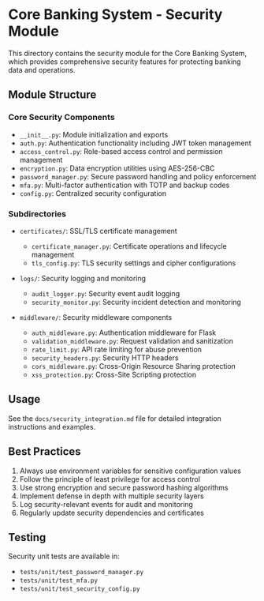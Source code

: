 # Core Banking System - Security Module

This directory contains the security module for the Core Banking System, which provides comprehensive security features for protecting banking data and operations.

## Module Structure

### Core Security Components

- `__init__.py`: Module initialization and exports
- `auth.py`: Authentication functionality including JWT token management
- `access_control.py`: Role-based access control and permission management
- `encryption.py`: Data encryption utilities using AES-256-CBC
- `password_manager.py`: Secure password handling and policy enforcement
- `mfa.py`: Multi-factor authentication with TOTP and backup codes
- `config.py`: Centralized security configuration

### Subdirectories

- `certificates/`: SSL/TLS certificate management
  - `certificate_manager.py`: Certificate operations and lifecycle management
  - `tls_config.py`: TLS security settings and cipher configurations

- `logs/`: Security logging and monitoring
  - `audit_logger.py`: Security event audit logging
  - `security_monitor.py`: Security incident detection and monitoring

- `middleware/`: Security middleware components
  - `auth_middleware.py`: Authentication middleware for Flask
  - `validation_middleware.py`: Request validation and sanitization
  - `rate_limit.py`: API rate limiting for abuse prevention
  - `security_headers.py`: Security HTTP headers
  - `cors_middleware.py`: Cross-Origin Resource Sharing protection
  - `xss_protection.py`: Cross-Site Scripting protection

## Usage

See the `docs/security_integration.md` file for detailed integration instructions and examples.

## Best Practices

1. Always use environment variables for sensitive configuration values
2. Follow the principle of least privilege for access control
3. Use strong encryption and secure password hashing algorithms
4. Implement defense in depth with multiple security layers
5. Log security-relevant events for audit and monitoring
6. Regularly update security dependencies and certificates

## Testing

Security unit tests are available in:
- `tests/unit/test_password_manager.py`
- `tests/unit/test_mfa.py`
- `tests/unit/test_security_config.py`
